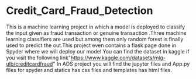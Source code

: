 # Credit_Card_Fraud_Detection
This is a machine learning project in which a model is deployed to classify the input given as fraud transaction or genuine transaction .Three machine learning classifiers are used but among them only random forest is finally used to predict the out.This project even contains a flask page done in Spyder where we will deploy our model You can find the dataset in kaggle if you visit the following link"https://www.kaggle.com/datasets/mlg-ulb/creditcardfraud" In ADS project you will find the jupyter files and App.py files for spyder and statics has css files and templates has html files.
